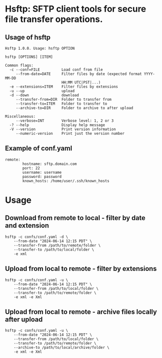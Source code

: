 # Hsftp: SFTP client tools for secure file transfer operations.

Usage of hsftp
-----------------

```
Hsftp 1.0.0. Usage: hsftp OPTION

hsftp [OPTIONS] [ITEM]

Common flags:
  -c --conf=FILE          Load conf from file
     --from-date=DATE     Filter files by date (expected format YYYY-MM-DD
                          HH:MM UTC|PST|...)
  -e --extensions=ITEM    Filter files by extensions
  -u --up                 upload
  -d --down               download
     --transfer-from=DIR  Folder to transfer from
     --transfer-to=ITEM   Folder to transfer to
     --archive-to=DIR     Folder to archive to after upload

Miscellaneous:
     --verbose=INT        Verbose level: 1, 2 or 3
  -? --help               Display help message
  -V --version            Print version information
     --numeric-version    Print just the version number
```

Example of conf.yaml
--------------------

```
remote:
        hostname: sftp.domain.com
        port: 22
        username: username
        password: password
        known_hosts: /home/user/.ssh/known_hosts
```

# Usage

## Download from remote to local - filter by date and extension

```
hsftp -c confs/conf.yaml -d \
    --from-date "2024-06-14 12:15 PDT" \
    --transfer-from /path/to/remote/folder \
    --transfer-to /path/to/local/folder \
    -e xml
```

## Upload from local to remote - filter by extensions

```
hsftp -c confs/conf.yaml -u \
    --from-date "2024-06-14 12:15 PDT" \
    --transfer-from /path/to/local/folder \
    --transfer-to /path/to/remote/folder \
    -e xml -e Xml
```

## Upload from local to remote - archive files locally after upload

```
hsftp -c confs/conf.yaml -u \
    --from-date "2024-06-14 12:15 PDT" \
    --transfer-from /path/to/local/folder \
    --transfer-to /path/to/remote/folder \
    --archive-to /path/to/local/archive/folder \
    -e xml -e Xml
```
